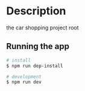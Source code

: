 # Description
the car shopping project root 
## Running the app

```bash
# install
$ npm run dep-install

# development
$ npm run dev

```
